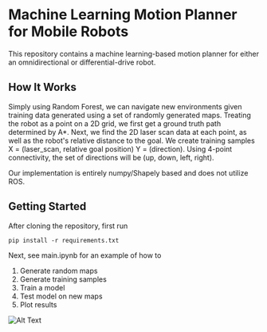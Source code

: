 # Machine Learning Motion Planner for Mobile Robots

This repository contains a machine learning-based motion planner for either an omnidirectional or differential-drive robot. 

## How It Works 

Simply using Random Forest, we can navigate new environments given training data generated using a set of randomly generated maps. Treating the robot as a point on a 2D grid, we first get a ground truth path determined by A*. Next, we find the 2D laser scan data at each point, as well as the robot's relative distance to the goal. We create training samples X = (laser_scan, relative goal position) Y = (direction). Using 4-point connectivity, the set of directions will be (up, down, left, right). 

Our implementation is entirely numpy/Shapely based and does not utilize ROS. 

## Getting Started 

After cloning the repository, first run 

```
pip install -r requirements.txt
```

Next, see main.ipynb for an example of how to 

1) Generate random maps
2) Generate training samples
3) Train a model
4) Test model on new maps 
5) Plot results


![Alt Text](https://github.com/JosephGatto/ML_Motion_Planner/blob/main/images/out.gif)
